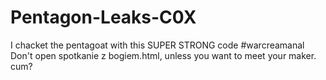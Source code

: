 # Pentagon-Leaks-C0X
I chacket the pentagoat with this SUPER STRONG code #warcreamanal
Don't open spotkanie z bogiem.html, unless you want to meet your maker.
cum?
